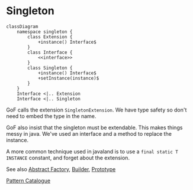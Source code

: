 # Singleton

```mermaid
classDiagram
    namespace singleton {
        class Extension {
            +instance() Interface$
        }
        class Interface {
            <<interface>>
        }
        class Singleton {
            +instance() Interface$
            +setInstance(instance)$
        }
    }
    Interface <|.. Extension
    Interface <|.. Singleton

```

GoF calls the extension `SingletonExtension`. We have type safety so don't need
to embed the type in the name.

GoF also insist that the singleton must be extendable. This makes things messy
in java. We've used an interface and a method to replace the instance.

A more common technique used in javaland is to use a `final static T INSTANCE`
constant, and forget about the extension.

See also [Abstract Factory](../abstractFactory/AbstractFactory.md), 
[Builder](../builder/Builder.md), [Prototype](../prototype/Prototype.md)

[Pattern Catalogue](../../Catalogue.md)